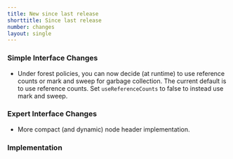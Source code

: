 ```yaml
---
title: New since last release
shorttitle: Since last release
number: changes
layout: single
---
```


### Simple Interface Changes

* Under forest policies, you can now decide (at runtime) to use
  reference counts or mark and sweep for garbage collection.
  The current default is to use reference counts.
  Set ```useReferenceCounts``` to false to instead use mark and sweep.

### Expert Interface Changes

* More compact (and dynamic) node header implementation.

### Implementation


